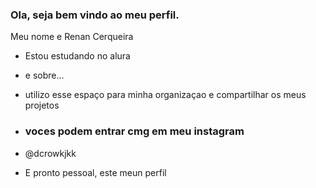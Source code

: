 ### Ola, seja bem vindo ao meu perfil.

Meu nome e Renan Cerqueira

- Estou estudando no alura
- e sobre...
- utilizo esse espaço para minha organizaçao e compartilhar os meus projetos

- ### voces podem entrar cmg em meu instagram

- @dcrowkjkk

- E pronto pessoal, este meun perfil

